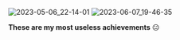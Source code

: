 ![2023-05-06_22-14-01](https://user-images.githubusercontent.com/129667283/236642793-21e73bb9-a23d-4769-9a6c-dba1c9c254ae.png) 
![2023-06-07_19-46-35](https://github.com/AlexeyShil/AlexeyShil/assets/129667283/e4b866d6-14da-41ca-a359-8a17fc6fa5d9)

**These are my most useless achievements** :neutral_face:

